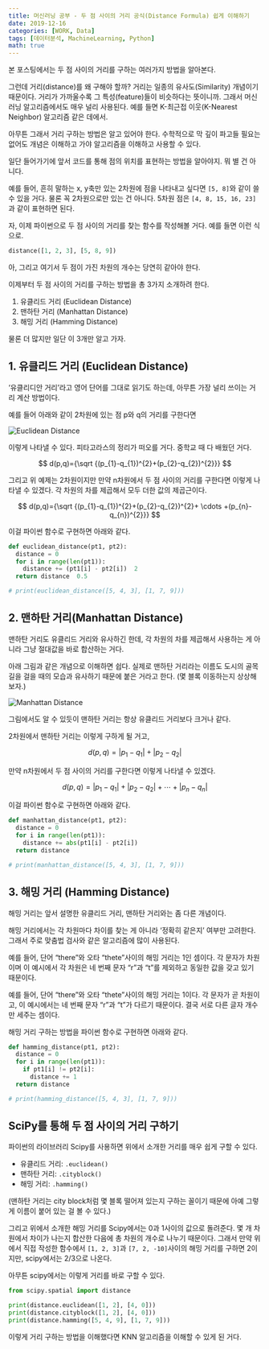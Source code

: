 ```yaml
---
title: 머신러닝 공부 - 두 점 사이의 거리 공식(Distance Formula) 쉽게 이해하기
date: 2019-12-16
categories: [WORK, Data]
tags: [데이터분석, MachineLearning, Python]
math: true
---
```


본 포스팅에서는 두 점 사이의 거리를 구하는 여러가지 방법을 알아본다.

그런데 거리(distance)를 왜 구해야 할까? 거리는 일종의 유사도(Similarity) 개념이기 때문이다. 거리가 가까울수록 그 특성(feature)들이 비슷하다는 뜻이니까. 그래서 머신러닝 알고리즘에서도 매우 널리 사용된다. 예를 들면 K-최근접 이웃(K-Nearest Neighbor) 알고리즘 같은 데에서.

아무튼 그래서 거리 구하는 방법은 알고 있어야 한다. 수학적으로 막 깊이 파고들 필요는 없어도 개념은 이해하고 가야 알고리즘을 이해하고 사용할 수 있다.

일단 들어가기에 앞서 코드를 통해 점의 위치를 표현하는 방법을 알아야지. 뭐 별 건 아니다.

예를 들어, 흔히 말하는 x, y축만 있는 2차원에 점을 나타내고 싶다면 `[5, 8]`와 같이 쓸 수 있을 거다. 물론 꼭 2차원으로만 있는 건 아니다. 5차원 점은 `[4, 8, 15, 16, 23]`과 같이 표현하면 된다.

자, 이제 파이썬으로 두 점 사이의 거리를 찾는 함수를 작성해볼 거다. 예를 들면 이런 식으로.

```python
distance([1, 2, 3], [5, 8, 9])
```

아, 그리고 여기서 두 점이 가진 차원의 개수는 당연히 같아야 한다.

이제부터 두 점 사이의 거리를 구하는 방법을 총 3가지 소개하려 한다.

1. 유클리드 거리 (Euclidean Distance)
2. 맨하탄 거리 (Manhattan Distance)
3. 해밍 거리 (Hamming Distance)

물론 더 많지만 일단 이 3개만 알고 가자.

## 1. 유클리드 거리 (Euclidean Distance)

‘유클리디안 거리’라고 영어 단어를 그대로 읽기도 하는데, 아무튼 가장 널리 쓰이는 거리 계산 방법이다.

예를 들어 아래와 같이 2차원에 있는 점 p와 q의 거리를 구한다면 

![Euclidean Distance](https://upload.wikimedia.org/wikipedia/commons/5/55/Euclidean_distance_2d.svg)

이렇게 나타낼 수 있다. 피타고라스의 정리가 떠오를 거다. 중학교 때 다 배웠던 거다.

$$ d(p,q)={\sqrt {(p_{1}-q_{1})^{2}+(p_{2}-q_{2})^{2}}} $$

그리고 위 예제는 2차원이지만 만약 n차원에서 두 점 사이의 거리를 구한다면 이렇게 나타낼 수 있겠다. 각 차원의 차를 제곱해서 모두 더한 값의 제곱근이다.

$$ d(p,q)={\sqrt {(p_{1}-q_{1})^{2}+(p_{2}-q_{2})^{2}+ \cdots +(p_{n}-q_{n})^{2}}} $$

이걸 파이썬 함수로 구현하면 아래와 같다.

```python
def euclidean_distance(pt1, pt2):
  distance = 0
  for i in range(len(pt1)):
    distance += (pt1[i] - pt2[i])  2
  return distance  0.5

# print(euclidean_distance([5, 4, 3], [1, 7, 9]))
```

## 2. 맨하탄 거리(Manhattan Distance)

맨하탄 거리도 유클리드 거리와 유사하긴 한데, 각 차원의 차를 제곱해서 사용하는 게 아니라 그냥 절대값을 바로 합산하는 거다.

아래 그림과 같은 개념으로 이해하면 쉽다. 실제로 맨하탄 거리라는 이름도 도시의 골목길을 걸을 때의 모습과 유사하기 때문에 붙은 거라고 한다. (몇 블록 이동하는지 상상해보자.)

![Manhattan Distance](https://upload.wikimedia.org/wikipedia/commons/thumb/0/08/Manhattan_distance.svg/1920px-Manhattan_distance.svg.png)

그림에서도 알 수 있듯이 맨하탄 거리는 항상 유클리드 거리보다 크거나 같다.

2차원에서 맨하탄 거리는 이렇게 구하게 될 거고,

$$ d(p,q)=\left|p_{1}-q_{1}\right|+\left|p_{2}-q_{2}\right| $$

만약 n차원에서 두 점 사이의 거리를 구한다면 이렇게 나타낼 수 있겠다.

$$ d(p,q)=\left|p_{1}-q_{1}\right|+\left|p_{2}-q_{2}\right| + \cdots + \left|p_{n}-q_{n}\right| $$

이걸 파이썬 함수로 구현하면 아래와 같다.

```python
def manhattan_distance(pt1, pt2):
  distance = 0
  for i in range(len(pt1)):
    distance += abs(pt1[i] - pt2[i])
  return distance

# print(manhattan_distance([5, 4, 3], [1, 7, 9]))
```


## 3. 해밍 거리 (Hamming Distance)

해밍 거리는 앞서 설명한 유클리드 거리, 맨하탄 거리와는 좀 다른 개념이다.

해밍 거리에서는 각 차원마다 차이를 찾는 게 아니라 ‘정확히 같은지’ 여부만 고려한다. 그래서 주로 맞춤법 검사와 같은 알고리즘에 많이 사용된다.

예를 들어, 단어 “there”와 오타 “thete”사이의 해밍 거리는 1인 셈이다. 각 문자가 차원이며 이 예시에서 각 차원은 네 번째 문자 “r”과 “t”를 제외하고 동일한 값을 갖고 있기 때문이다.

예를 들어, 단어 “there”와 오타 “thete”사이의 해밍 거리는 1이다. 각 문자가 곧 차원이고, 이 예시에서는 네 번째 문자 “r”과 “t”가 다르기 때문이다. 결국 서로 다른 글자 개수만 세주는 셈이다.

해밍 거리 구하는 방법을 파이썬 함수로 구현하면 아래와 같다.

```python
def hamming_distance(pt1, pt2):
  distance = 0
  for i in range(len(pt1)):
    if pt1[i] != pt2[i]:
      distance += 1
  return distance

# print(hamming_distance([5, 4, 3], [1, 7, 9]))
```


## SciPy를 통해 두 점 사이의 거리 구하기

파이썬의 라이브러리 Scipy를 사용하면 위에서 소개한 거리를 매우 쉽게 구할 수 있다.

- 유클리드 거리: `.euclidean()`
- 맨하탄 거리: `.cityblock()`
- 해밍 거리: `.hamming()`

(맨하탄 거리는 city block처럼 몇 블록 떨어져 있는지 구하는 꼴이기 때문에 아예 그렇게 이름이 붙어 있는 걸 볼 수 있다.)

그리고 위에서 소개한 해밍 거리를 Scipy에서는 0과 1사이의 값으로 돌려준다. 몇 개 차원에서 차이가 나는지 합산한 다음에 총 차원의 개수로 나누기 때문이다. 그래서 만약 위에서 직접 작성한 함수에서 `[1, 2, 3]`과 `[7, 2, -10]`사이의 해밍 거리를 구하면 2이지만, scipy에서는 2/3으로 나온다.

아무튼 scipy에서는 이렇게 거리를 바로 구할 수 있다.

```python
from scipy.spatial import distance

print(distance.euclidean([1, 2], [4, 0]))
print(distance.cityblock([1, 2], [4, 0]))
print(distance.hamming([5, 4, 9], [1, 7, 9]))
```

이렇게 거리 구하는 방법을 이해했다면 KNN 알고리즘을 이해할 수 있게 된 거다.